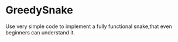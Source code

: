 # GreedySnake
Use very simple code to implement a fully functional snake,that even beginners can understand it.
